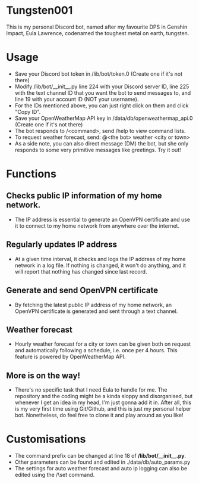 # Tungsten001
This is my personal Discord bot, named after my favourite DPS in Genshin Impact, Eula Lawrence,
codenamed the toughest metal on earth, tungsten.

# Usage
- Save your Discord bot token in /lib/bot/token.0 (Create one if it's not there)
- Modify /lib/bot/\_\_init\_\_.py line 224 with your Discord server ID, 
  line 225 with the text channel ID that you want the bot to send messages to,
  and line 19 with your account ID (NOT your username). 
- For the IDs mentioned above, you can just right click on them and click "Copy ID".
- Save your OpenWeatherMap API key in /data/db/openweathermap_api.0 (Create one if it's not there)
- The bot responds to /\<command\>, send /help to view command lists.
- To request weather forecast, send: @\<the bot\> weather \<city or town\>
- As a side note, you can also direct message (DM) the bot, but she only responds to some very primitive messages like greetings. Try it out!

# Functions
## Checks public IP information of my home network.
- The IP address is essential to generate an OpenVPN certificate and use it to connect to my home network from anywhere over the internet.

## Regularly updates IP address
- At a given time interval, it checks and logs the IP address of my home network in a log file. If nothing is changed, it won't do anything, and it will report that nothing has changed since last record.

## Generate and send OpenVPN certificate
- By fetching the latest public IP address of my home network, an OpenVPN certificate is generated and sent through a text channel.

## Weather forecast
- Hourly weather forecast for a city or town can be given both on request and automatically following a schedule, i.e. once per 4 hours. This feature is powered by OpenWeatherMap API.

## More is on the way!
- There's no specific task that I need Eula to handle for me. The repository and the coding might be a kinda sloppy and disorganised, but whenever I get an idea in my head, I'm just gonna add it in. After all, this is my very first time using Git/Github, and this is just my personal helper bot. Nonetheless, do feel free to clone it and play around as you like!

# Customisations
- The command prefix can be changed at line 18 of __/lib/bot/\_\_init\_\_.py__.
- Other parameters can be found and edited in ./data/db/auto_params.py
- The settings for auto weather forecast and auto ip logging can also be edited using the /\set command.